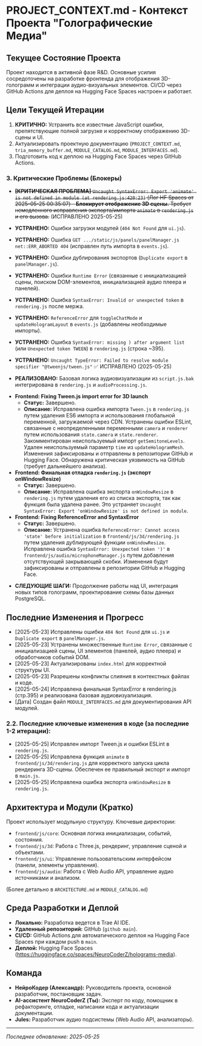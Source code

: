 # PROJECT_CONTEXT.md - Контекст Проекта "Голографические Медиа"

## Текущее Состояние Проекта

Проект находится в активной фазе R&D. Основные усилия сосредоточены на разработке фронтенда для отображения 3D-голограмм и интеграции аудио-визуальных элементов. CI/CD через GitHub Actions для деплоя на Hugging Face Spaces настроен и работает.

## Цели Текущей Итерации

1.  **КРИТИЧНО:** Устранить все известные JavaScript ошибки, препятствующие полной загрузке и корректному отображению 3D-сцены и UI.
2.  Актуализировать проектную документацию (`PROJECT_CONTEXT.md`, `tria_memory_buffer.md`, `MODULE_CATALOG.md`, `MODULE_INTERFACES.md`).
3.  Подготовить код к деплою на Hugging Face Spaces через GitHub Actions.

### 3. Критические Проблемы (Блокеры)

*   ~~**[КРИТИЧЕСКАЯ ПРОБЛЕМА]** `Uncaught SyntaxError: Export 'animate' is not defined in module (at rendering.js:420:23)` (Лог HF Spaces от 2025-05-25 00:35:07) - **Блокирует отображение 3D сцены.** Требует немедленного исправления экспорта/импорта `animate` в `rendering.js` и его вызова.~~ (ИСПРАВЛЕНО 2025-05-25)

*   **УСТРАНЕНО:** Ошибки загрузки модулей (`404 Not Found` для `ui.js`).
*   **УСТРАНЕНО:** Ошибка `GET .../static/js/panels/panelManager.js net::ERR_ABORTED 404` (исправлен путь импорта в `events.js`).
*   **УСТРАНЕНО:** Ошибки дублирования экспортов (`Duplicate export` в `panelManager.js`).
*   **УСТРАНЕНО:** Ошибки `Runtime Error` (связанные с инициализацией сцены, поиском DOM-элементов, инициализацией аудио плеера и панелей).
*   **УСТРАНЕНО:** Ошибка `SyntaxError: Invalid or unexpected token` в `rendering.js` после мержа.
*   **УСТРАНЕНО:** `ReferenceError` для `toggleChatMode` и `updateHologramLayout` в `events.js` (добавлены необходимые импорты).
*   **УСТРАНЕНО:** Ошибка `SyntaxError: missing ) after argument list` (или `Unexpected token TWEEN`) в `rendering.js` (строка ~395).
*   **УСТРАНЕНО:** `Uncaught TypeError: Failed to resolve module specifier "@tweenjs/tween.js"` ✅ ИСПРАВЛЕНО (2025-05-25)
*   **РЕАЛИЗОВАНО:** Базовая логика аудиовизуализации из `script.js.bak` интегрирована в `rendering.js` и `audioProcessing.js`.
- **Frontend: Fixing Tween.js import error for 3D launch**
  - **Статус:** Завершено.
  - **Описание:** Исправлена ошибка импорта `Tween.js` в `rendering.js` путем удаления ES6 импорта и использования глобальной переменной, загружаемой через CDN. Устранены ошибки ESLint, связанные с неопределенными переменными `camera` и `renderer` путем использования `state.camera` и `state.renderer`. Закомментирован неиспользуемый импорт `getSemitoneLevels`. Удален неиспользуемый параметр `time` из `updateHologramMesh`. Изменения зафиксированы и отправлены в репозитории GitHub и Hugging Face. Обнаружена критическая уязвимость на GitHub (требует дальнейшего анализа).
- **Frontend: Финальная отладка `rendering.js` (экспорт onWindowResize)**
  - **Статус:** Завершено.
  - **Описание:** Исправлена ошибка экспорта `onWindowResize` в `rendering.js` путем удаления его из списка экспорта, так как функция была удалена ранее. Это устраняет `Uncaught SyntaxError: Export 'onWindowResize' is not defined in module`.
- **Frontend: Fixing ReferenceError and SyntaxError**
  - **Статус:** Завершено.
  - **Описание:** Устранена ошибка `ReferenceError: Cannot access 'state' before initialization` в `frontend/js/3d/rendering.js` путем удаления дублирующей функции `onWindowResize`. Исправлена ошибка `SyntaxError: Unexpected token ')'` в `frontend/js/audio/microphoneManager.js` путем добавления отсутствующей закрывающей скобки. Изменения будут зафиксированы и отправлены в репозитории GitHub и Hugging Face.
*   **СЛЕДУЮЩИЕ ШАГИ:** Продолжение работы над UI, интеграция новых типов голограмм, проектирование схемы базы данных PostgreSQL.

## Последние Изменения и Прогресс

*   [2025-05-23] Исправлены ошибки `404 Not Found` для `ui.js` и `Duplicate export` в `panelManager.js`.
*   [2025-05-23] Устранены множественные `Runtime Error`, связанные с инициализацией сцены, UI элементов (панелей, аудио плеера) и обработчиков событий DOM.
*   [2025-05-23] Актуализированы `index.html` для корректной структуры UI.
*   [2025-05-23] Разрешены конфликты слияния в контекстных файлах и коде.
*   [2025-05-24] Исправлена финальная SyntaxError в rendering.js (стр.395) и реализована базовая аудиовизуализация.
*   [Дата] Создан файл `MODULE_INTERFACES.md` для документирования API модулей.

### 2.2. Последние ключевые изменения в коде (за последние 1-2 итерации):
*   [2025-05-25] Исправлен импорт Tween.js и ошибки ESLint в `rendering.js`.
*   [2025-05-25] Исправлена функция `animate` в `frontend/js/3d/rendering.js` для корректного запуска цикла рендеринга 3D-сцены. Обеспечен ее правильный экспорт и импорт в `main.js`.
*   [2025-05-25] Исправлена ошибка экспорта `onWindowResize` в `rendering.js`.

## Архитектура и Модули (Кратко)

Проект использует модульную структуру. Ключевые директории:
*   `frontend/js/core`: Основная логика инициализации, событий, состояния.
*   `frontend/js/3d`: Работа с Three.js, рендеринг, управление сценой и объектами.
*   `frontend/js/ui`: Управление пользовательским интерфейсом (панели, элементы управления).
*   `frontend/js/audio`: Работа с Web Audio API, управление аудио источниками и анализом.

(Более детально в `ARCHITECTURE.md` и `MODULE_CATALOG.md`)

## Среда Разработки и Деплой

*   **Локально:** Разработка ведется в Trae AI IDE.
*   **Удаленный репозиторий:** GitHub (`github main`).
*   **CI/CD:** GitHub Actions для автоматического деплоя на Hugging Face Spaces при каждом push в `main`.
*   **Деплой:** Hugging Face Spaces (https://huggingface.co/spaces/NeuroCoderZ/holograms-media).

## Команда

*   **НейроКодер (Александр):** Руководитель проекта, основной разработчик, постановщик задач.
*   **AI-ассистент NeuroCoderZ (Ты):** Эксперт по коду, помощник в рефакторинге, отладке, написании кода и актуализации документации.
*   **Jules:** Разработчик аудио подсистемы (Web Audio API, анализаторы).

---

*Последнее обновление: 2025-05-25*